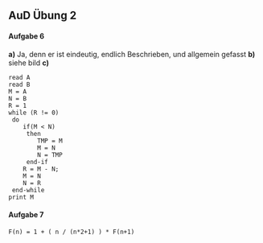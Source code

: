 ## AuD Übung 2

#### Aufgabe 6

**a)**
Ja, denn er ist eindeutig, endlich Beschrieben, und allgemein gefasst
**b)**
siehe bild
**c)**
```
read A
read B
M = A
N = B
R = 1
while (R != 0)
 do
	if(M < N)
	 then
		TMP = M
		M = N
		N = TMP
	 end-if
	R = M - N;
	M = N
	N = R
 end-while
print M
```

#### Aufgabe 7

	F(n) = 1 + ( n / (n*2+1) ) * F(n+1)
